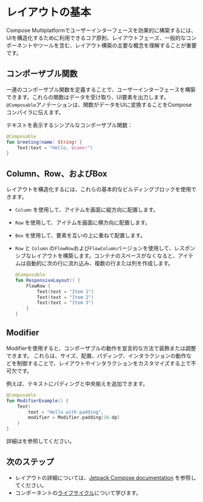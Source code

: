 # レイアウトの基本

Compose Multiplatformでユーザーインターフェースを効果的に構築するには、UIを構造化するために利用できるコア原則、レイアウトフェーズ、一般的なコンポーネントやツールを含む、レイアウト構築の主要な概念を理解することが重要です。

## コンポーザブル関数

一連のコンポーザブル関数を定義することで、ユーザーインターフェースを構築できます。これらの関数はデータを受け取り、UI要素を出力します。`@Composable`アノテーションは、関数がデータをUIに変換することをComposeコンパイラに伝えます。

テキストを表示するシンプルなコンポーザブル関数：

```kotlin
@Composable
fun Greeting(name: String) {
    Text(text = "Hello, $name!")
}
```

## Column、Row、およびBox

レイアウトを構造化するには、これらの基本的なビルディングブロックを使用できます。

*   `Column` を使用して、アイテムを画面に縦方向に配置します。
*   `Row` を使用して、アイテムを画面に横方向に配置します。
*   `Box` を使用して、要素を互いの上に重ねて配置します。
*   `Row` と `Column` の`FlowRow`および`FlowColumn`バージョンを使用して、レスポンシブなレイアウトを構築します。コンテナのスペースがなくなると、アイテムは自動的に次の行に流れ込み、複数の行または列を作成します。

    ```kotlin
    @Composable
    fun ResponsiveLayout() {
        FlowRow {
            Text(text = "Item 1")
            Text(text = "Item 2")
            Text(text = "Item 3")
        }
    }
    ```

## Modifier

Modifierを使用すると、コンポーザブルの動作を宣言的な方法で装飾または調整できます。
これらは、サイズ、配置、パディング、インタラクションの動作などを制御することで、レイアウトやインタラクションをカスタマイズする上で不可欠です。

例えば、テキストにパディングと中央揃えを追加できます。

```kotlin
@Composable
fun ModifierExample() {
    Text(
        text = "Hello with padding",
        modifier = Modifier.padding(16.dp)
    )
}
```

詳細は[](compose-layout-modifiers.md)を参照してください。

## 次のステップ

*   レイアウトの詳細については、[Jetpack Compose documentation](https://developer.android.com/develop/ui/compose/layouts) を参照してください。
*   コンポーネントの[ライフサイクル](compose-lifecycle.md)について学びます。